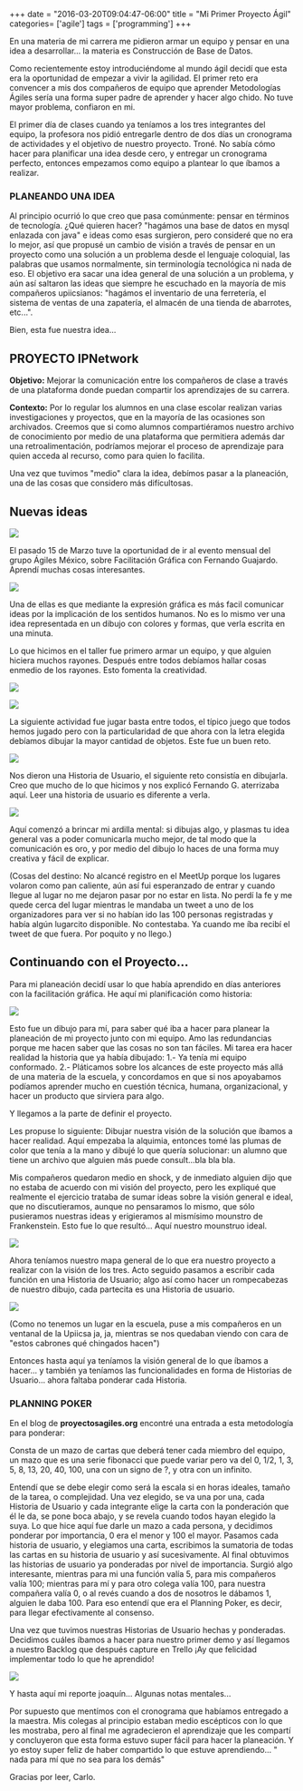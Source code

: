 +++
date = "2016-03-20T09:04:47-06:00"
title = "Mi Primer Proyecto Ágil"
categories= ['agile']
tags = ['programming']
+++

En una materia de mi carrera me pidieron armar un equipo y pensar en una idea a desarrollar... la materia es Construcción de Base de Datos.

Como recientemente estoy introduciéndome al mundo ágil decidí que esta era la oportunidad de empezar a vivir la agilidad. El primer reto era convencer a mis dos compañeros de equipo que aprender Metodologías Ágiles sería una forma super padre de aprender y hacer algo chido. No tuve mayor problema, confiaron en mi.

El primer día de clases cuando ya teníamos a los tres integrantes del equipo, la profesora nos pidió entregarle dentro de dos días un cronograma de actividades y el objetivo de nuestro proyecto. Troné. No sabía cómo hacer para planificar una idea desde cero, y entregar un cronograma perfecto, entonces empezamos como equipo a plantear lo que íbamos a realizar.


### PLANEANDO UNA IDEA

Al principio ocurrió lo que creo que pasa comúnmente: pensar en términos de tecnología. ¿Qué quieren hacer? "hagámos una base de datos en mysql enlazada con java" e ideas como esas surgieron, pero consideré que no era lo mejor, así que propusé un cambio de visión a través de pensar en un proyecto como una solución a un problema desde el lenguaje coloquial, las palabras que usamos normalmente, sin terminología tecnológica ni nada de eso. El objetivo era sacar una idea general de una solución a un problema, y aún así saltaron las ideas que siempre he escuchado en la mayoría de mis compañeros upiicsianos: "hagámos el inventario de una ferretería, el sistema de ventas de una zapatería, el almacén de una tienda de abarrotes, etc...".

Bien, esta fue nuestra idea...

## PROYECTO IPNetwork

**Objetivo:** Mejorar la comunicación entre los compañeros de clase a través de una plataforma donde puedan compartir los aprendizajes de su carrera.

**Contexto:** Por lo regular los alumnos en una clase escolar realizan varias investigaciones y proyectos, que en la mayoría de las ocasiones son archivados. Creemos que si como alumnos compartiéramos nuestro archivo de conocimiento por medio de una plataforma que permitiera además dar una retroalimentación, podríamos mejorar el proceso de aprendizaje para quien acceda al recurso, como para quien lo facilita.

  Una vez que tuvimos "medio" clara la idea, debímos pasar a la planeación, una de las cosas que considero más difícultosas.

## Nuevas ideas

![](https://raw.githubusercontent.com/carlogilmar/site/master/static/blog/project/uno.jpg)

El pasado 15 de Marzo tuve la oportunidad de ir al evento mensual del grupo Ágiles México, sobre Facilitación Gráfica con Fernando Guajardo. Aprendí muchas cosas interesantes.

![](https://raw.githubusercontent.com/carlogilmar/site/master/static/blog/project/dos.jpg)

Una de ellas es que mediante la expresión gráfica es más facil comunicar ideas por la implicación de los sentidos humanos. No es lo mismo ver una idea representada en un dibujo con colores y formas, que verla escrita en una minuta.

Lo que hicimos en el taller fue primero armar un equipo, y que alguien hiciera muchos rayones. Después entre todos debíamos hallar cosas enmedio de los rayones. Esto fomenta la creatividad.

![](https://raw.githubusercontent.com/carlogilmar/site/master/static/blog/project/seis.jpg)

![](https://raw.githubusercontent.com/carlogilmar/site/master/static/blog/project/cuatro.jpg)

La siguiente actividad fue jugar basta entre todos, el típico juego que todos hemos jugado pero con la particularidad de que ahora con la letra elegida debíamos dibujar la mayor cantidad de objetos. Este fue un buen reto.

![](https://raw.githubusercontent.com/carlogilmar/site/master/static/blog/project/tres.jpg)

Nos dieron una Historia de Usuario, el siguiente reto consistía en dibujarla. Creo que mucho de lo que hicimos y nos explicó Fernando G. aterrizaba aquí. Leer una historia de usuario es diferente a verla.

![](https://raw.githubusercontent.com/carlogilmar/site/master/static/blog/project/cinco.jpg)

Aquí comenzó a brincar mi ardilla mental: si dibujas algo, y plasmas tu idea general vas a poder comunicarla mucho mejor, de tal modo que la comunicación es oro, y por medio del dibujo lo haces de una forma muy creativa y fácil de explicar.

(Cosas del destino: No alcancé registro en el MeetUp porque los lugares volaron como pan caliente, aún así fui esperanzado de entrar y cuando llegue al lugar no me dejaron pasar por no estar en lista. No perdí la fe y me quede cerca del lugar mientras le mandaba un tweet a uno de los organizadores para ver si no habían ido las 100 personas registradas y había algún lugarcito disponible. No contestaba. Ya cuando me íba recibí el tweet de que fuera. Por poquito y no llego.)

## Continuando con el Proyecto...

Para mi planeación decidí usar lo que había aprendido en días anteriores con la facilitación gráfica. He aquí mi planificación como historia:

![](https://raw.githubusercontent.com/carlogilmar/site/master/static/blog/project/siete.jpg)

Esto fue un dibujo para mí, para saber qué iba a hacer para planear la planeación de mi proyecto junto con mi equipo. Amo las redundancias porque me hacen saber que las cosas no son tan fáciles. Mi tarea era hacer realidad la historia que ya había dibujado:
1.- Ya tenía mi equipo conformado.
2.- Pláticamos sobre los alcances de este proyecto más allá de una materia de la escuela, y concordamos en que si nos apoyabamos podíamos aprender mucho en cuestión técnica, humana, organizacional, y hacer un producto que sirviera para algo.

Y llegamos a la parte de definir el proyecto.

Les propuse lo siguiente: Dibujar nuestra visión de la solución que íbamos a hacer realidad. Aquí empezaba la alquimia, entonces tomé las plumas de color que tenía a la mano y dibujé lo que quería solucionar: un alumno que tiene un archivo que alguien más puede consult...bla bla bla.

Mis compañeros quedaron medio en shock, y de inmediato alguien dijo que no estaba de acuerdo con mi visión del proyecto, pero les expliqué que realmente el ejercicio trataba de sumar ideas sobre la visión general e ideal, que no discutieramos, aunque no pensaramos lo mismo, que sólo pusieramos nuestras ideas y erigieramos al mismísimo mounstro de Frankenstein. Esto fue lo que resultó... Aquí nuestro mounstruo ideal.

![](https://raw.githubusercontent.com/carlogilmar/site/master/static/blog/project/ocho.jpg)

Ahora teníamos nuestro mapa general de lo que era nuestro proyecto a realizar con la visión de los tres. Acto seguido pasamos a escribir cada función en una Historia de Usuario; algo así como hacer un rompecabezas de nuestro dibujo, cada partecita es una Historia de usuario.

![](https://raw.githubusercontent.com/carlogilmar/site/master/static/blog/project/nueve.jpg)

(Como no tenemos un lugar en la escuela, puse a mis compañeros en un ventanal de la Upiicsa ja, ja, mientras se nos quedaban viendo con cara de "estos cabrones qué chingados hacen")

Entonces hasta aquí ya teníamos la visión general de lo que íbamos a hacer... y también ya teníamos las funcionalidades en forma de Historias de Usuario... ahora faltaba ponderar cada Historia.

### PLANNING POKER

En el blog de **proyectosagiles.org** encontré una entrada a esta metodología para ponderar:

Consta de un mazo de cartas que deberá tener cada miembro del equipo, un mazo que es una serie fibonacci que puede variar pero va del 0, 1/2, 1, 3, 5, 8, 13, 20, 40, 100, una con un signo de ?, y otra con un infinito.

Entendí que se debe elegir como será la escala si en horas ideales, tamaño de la tarea, o complejidad. Una vez elegido, se va una por una, cada Historia de Usuario y cada integrante elige la carta con la ponderación que él le da, se pone boca abajo, y se revela cuando todos hayan elegido la suya. Lo que hice aquí fue darle un mazo a cada persona, y decidimos ponderar por importancia, 0 era el menor y 100 el mayor. Pasamos cada historia de usuario, y elegiamos una carta, escribimos la sumatoria de todas las cartas en su historia de usuario y así sucesivamente. Al final obtuvimos las historias de usuario ya ponderadas por nivel de importancia. Surgió algo interesante, mientras para mi una función valía 5, para mis compañeros valía 100; mientras para mí y para otro colega valía 100, para nuestra compañera valía 0, o al revés cuando a dos de nosotros le dábamos 1, alguien le daba 100. Para eso entendí que era el Planning Poker, es decir, para llegar efectivamente al consenso.

Una vez que tuvimos nuestras Historias de Usuario hechas y ponderadas. Decidimos cuáles íbamos a hacer para nuestro primer demo y así llegamos a nuestro  Backlog que después capture en Trello ¡Ay que felicidad implementar todo lo que he aprendido!

![](https://raw.githubusercontent.com/carlogilmar/site/master/static/blog/project/diez.png)

Y hasta aquí mi reporte joaquín... Algunas notas mentales...

Por supuesto que mentímos con el cronograma que habíamos entregado a la maestra. Mis colegas al principio estaban medio escépticos con lo que les mostraba, pero al final me agradecieron el aprendizaje que les compartí y concluyeron que esta forma estuvo super fácil para hacer la planeación. Y yo estoy super feliz de haber compartido lo que estuve aprendiendo... " nada para mí que no sea para los demás"

Gracias por leer, Carlo.
